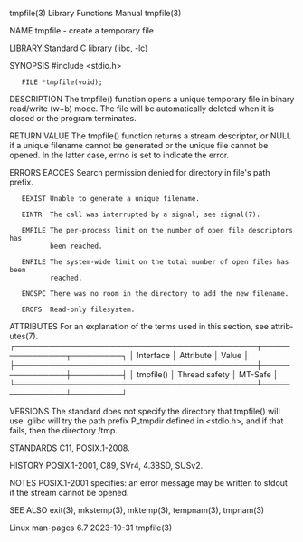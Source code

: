 tmpfile(3)                 Library Functions Manual                 tmpfile(3)

NAME
       tmpfile - create a temporary file

LIBRARY
       Standard C library (libc, -lc)

SYNOPSIS
       #include <stdio.h>

       FILE *tmpfile(void);

DESCRIPTION
       The  tmpfile()  function  opens  a  unique  temporary  file  in  binary
       read/write (w+b) mode.  The file will be automatically deleted when  it
       is closed or the program terminates.

RETURN VALUE
       The tmpfile() function returns a stream descriptor, or NULL if a unique
       filename  cannot  be generated or the unique file cannot be opened.  In
       the latter case, errno is set to indicate the error.

ERRORS
       EACCES Search permission denied for directory in file's path prefix.

       EEXIST Unable to generate a unique filename.

       EINTR  The call was interrupted by a signal; see signal(7).

       EMFILE The per-process limit on the number of open file descriptors has
              been reached.

       ENFILE The system-wide limit on the total number of open files has been
              reached.

       ENOSPC There was no room in the directory to add the new filename.

       EROFS  Read-only filesystem.

ATTRIBUTES
       For an explanation of the terms  used  in  this  section,  see  attrib‐
       utes(7).
       ┌───────────────────────────────────────────┬───────────────┬─────────┐
       │ Interface                                 │ Attribute     │ Value   │
       ├───────────────────────────────────────────┼───────────────┼─────────┤
       │ tmpfile()                                 │ Thread safety │ MT-Safe │
       └───────────────────────────────────────────┴───────────────┴─────────┘

VERSIONS
       The  standard  does  not specify the directory that tmpfile() will use.
       glibc will try the path prefix P_tmpdir defined in  <stdio.h>,  and  if
       that fails, then the directory /tmp.

STANDARDS
       C11, POSIX.1-2008.

HISTORY
       POSIX.1-2001, C89, SVr4, 4.3BSD, SUSv2.

NOTES
       POSIX.1-2001  specifies:  an  error message may be written to stdout if
       the stream cannot be opened.

SEE ALSO
       exit(3), mkstemp(3), mktemp(3), tempnam(3), tmpnam(3)

Linux man-pages 6.7               2023-10-31                        tmpfile(3)
